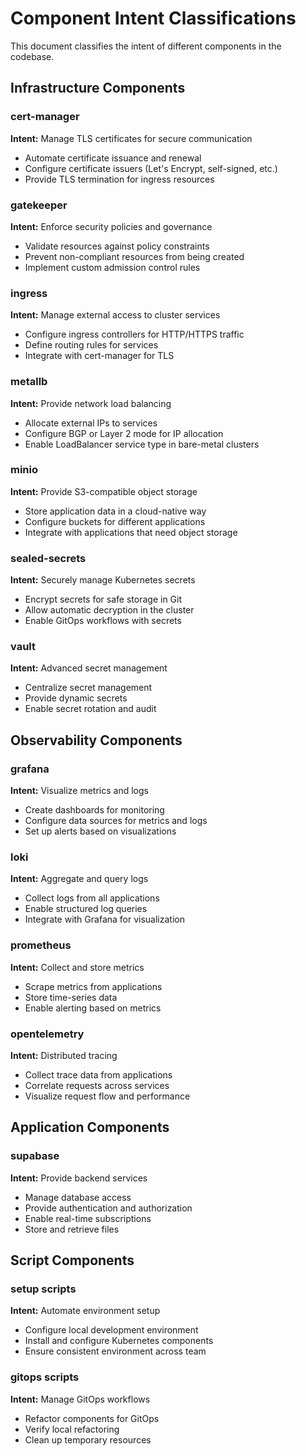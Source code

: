 # Component Intent Classifications

This document classifies the intent of different components in the codebase.

## Infrastructure Components

### cert-manager
**Intent:** Manage TLS certificates for secure communication
- Automate certificate issuance and renewal
- Configure certificate issuers (Let's Encrypt, self-signed, etc.)
- Provide TLS termination for ingress resources

### gatekeeper
**Intent:** Enforce security policies and governance
- Validate resources against policy constraints
- Prevent non-compliant resources from being created
- Implement custom admission control rules

### ingress
**Intent:** Manage external access to cluster services
- Configure ingress controllers for HTTP/HTTPS traffic
- Define routing rules for services
- Integrate with cert-manager for TLS

### metallb
**Intent:** Provide network load balancing
- Allocate external IPs to services
- Configure BGP or Layer 2 mode for IP allocation
- Enable LoadBalancer service type in bare-metal clusters

### minio
**Intent:** Provide S3-compatible object storage
- Store application data in a cloud-native way
- Configure buckets for different applications
- Integrate with applications that need object storage

### sealed-secrets
**Intent:** Securely manage Kubernetes secrets
- Encrypt secrets for safe storage in Git
- Allow automatic decryption in the cluster
- Enable GitOps workflows with secrets

### vault
**Intent:** Advanced secret management
- Centralize secret management
- Provide dynamic secrets
- Enable secret rotation and audit

## Observability Components

### grafana
**Intent:** Visualize metrics and logs
- Create dashboards for monitoring
- Configure data sources for metrics and logs
- Set up alerts based on visualizations

### loki
**Intent:** Aggregate and query logs
- Collect logs from all applications
- Enable structured log queries
- Integrate with Grafana for visualization

### prometheus
**Intent:** Collect and store metrics
- Scrape metrics from applications
- Store time-series data
- Enable alerting based on metrics

### opentelemetry
**Intent:** Distributed tracing
- Collect trace data from applications
- Correlate requests across services
- Visualize request flow and performance

## Application Components

### supabase
**Intent:** Provide backend services
- Manage database access
- Provide authentication and authorization
- Enable real-time subscriptions
- Store and retrieve files

## Script Components

### setup scripts
**Intent:** Automate environment setup
- Configure local development environment
- Install and configure Kubernetes components
- Ensure consistent environment across team

### gitops scripts
**Intent:** Manage GitOps workflows
- Refactor components for GitOps
- Verify local refactoring
- Clean up temporary resources